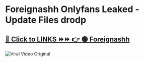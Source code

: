
 # Foreignashh Onlyfans Leaked - Update Files drodp

## <h2><a href="https://clipsfans.com/Foreignashh&ref=git">🔗 Click to LINKS ⏩⏩ 👉 🟢 Foreignashh </a></h2>

<a href="https://clipsfans.com/Foreignashh&ref=git" rel="nofollow" data-target="animated-image.originalLink"><img src="https://i.ibb.co.com/xMMVF88/686577567.gif" alt="Viral Video Original" style="max-width: 100%; display: inline-block;" data-target="animated-image.originalImage"></a>


